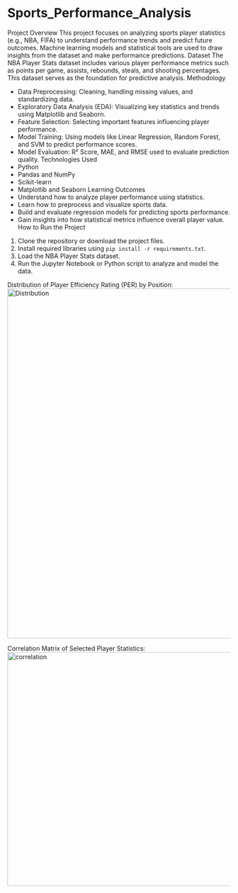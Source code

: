 # Sports_Performance_Analysis

Project Overview
This project focuses on analyzing sports player statistics (e.g., NBA, FIFA) to understand performance trends and predict future outcomes. Machine learning models and statistical tools are used to draw insights from the dataset and make performance predictions.
Dataset
The NBA Player Stats dataset includes various player performance metrics such as points per game, assists, rebounds, steals, and shooting percentages. This dataset serves as the foundation for predictive analysis.
Methodology
- Data Preprocessing: Cleaning, handling missing values, and standardizing data.
- Exploratory Data Analysis (EDA): Visualizing key statistics and trends using Matplotlib and Seaborn.
- Feature Selection: Selecting important features influencing player performance.
- Model Training: Using models like Linear Regression, Random Forest, and SVM to predict performance scores.
- Model Evaluation: R² Score, MAE, and RMSE used to evaluate prediction quality.
Technologies Used
- Python
- Pandas and NumPy
- Scikit-learn
- Matplotlib and Seaborn
Learning Outcomes
- Understand how to analyze player performance using statistics.
- Learn how to preprocess and visualize sports data.
- Build and evaluate regression models for predicting sports performance.
- Gain insights into how statistical metrics influence overall player value.
How to Run the Project
1. Clone the repository or download the project files.
2. Install required libraries using `pip install -r requirements.txt`.
3. Load the NBA Player Stats dataset.
4. Run the Jupyter Notebook or Python script to analyze and model the data.

Distribution of Player Efficiency Rating (PER) by Position:
<img width="1189" height="790" alt="Distribution" src="https://github.com/user-attachments/assets/58496f80-a0a8-4f73-b105-3cd545ddb605" />

Correlation Matrix of Selected Player Statistics:
<img width="625" height="528" alt="correlation" src="https://github.com/user-attachments/assets/5c40f8fd-d1da-43e5-93a0-b0b2d8e557e2" />

